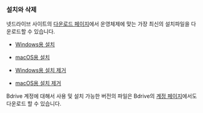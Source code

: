 ### 설치와 삭제

넷드라이브 사이트의 [다운로드 페이지](https://www.netdrive.net/download/)에서 운영체제에 맞는 가장 최신의 설치파일을 다운로드할 수 있습니다.

- [Windows용 설치](/support/?type=documents&path=netdrive_manual/installation&page=installation-windows)

- [macOS용 설치](/support/?type=documents&path=netdrive_manual/installation&page=installation-macos)

- [Windows용 설치 제거](/support/?type=documents&path=netdrive_manual/installation&page=uninstallation-windows)

- [macOS용 설치 제거](/support/?type=documents&path=netdrive_manual/installation&page=uninstallation-macos)

Bdrive 계정에 대해서 사용 및 설치 가능한 버전의 파일은 Bdrive의 [계정 페이지](https://accounts.bdrive.com/plans_products/NetDrive3/)에서도 다운로드 할 수 있습니다.
